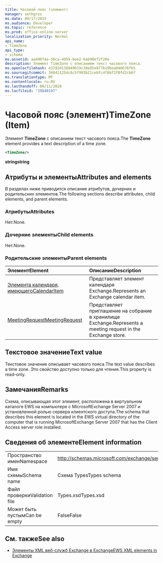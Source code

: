 ```yaml
---
title: Часовой пояс (элемент)
manager: sethgros
ms.date: 09/17/2015
ms.audience: Developer
ms.topic: reference
ms.prod: office-online-server
localization_priority: Normal
api_name:
- TimeZone
api_type:
- schema
ms.assetid: aa49074a-50ca-4959-bee2-6ab90ef2f26e
description: Элемент TimeZone с описанием текст часового пояса.
ms.openlocfilehash: e3792d136849b19c38e85e877b19bea046676fb5
ms.sourcegitcommit: 34041125dc8c5f993b21cebfc4f8b72f0fd2cb6f
ms.translationtype: MT
ms.contentlocale: ru-RU
ms.lasthandoff: 06/11/2018
ms.locfileid: "19840197"
---
```

# <a name="timezone-item"></a><span data-ttu-id="a13a4-103">Часовой пояс (элемент)</span><span class="sxs-lookup"><span data-stu-id="a13a4-103">TimeZone (Item)</span></span>

<span data-ttu-id="a13a4-104">Элемент **TimeZone** с описанием текст часового пояса.</span><span class="sxs-lookup"><span data-stu-id="a13a4-104">The **TimeZone** element provides a text description of a time zone.</span></span> 
  
```xml
<TimeZone/>
```

 <span data-ttu-id="a13a4-105">**string**</span><span class="sxs-lookup"><span data-stu-id="a13a4-105">**string**</span></span>
## <a name="attributes-and-elements"></a><span data-ttu-id="a13a4-106">Атрибуты и элементы</span><span class="sxs-lookup"><span data-stu-id="a13a4-106">Attributes and elements</span></span>

<span data-ttu-id="a13a4-107">В разделах ниже приводится описание атрибутов, дочерних и родительских элементов.</span><span class="sxs-lookup"><span data-stu-id="a13a4-107">The following sections describe attributes, child elements, and parent elements.</span></span>
  
### <a name="attributes"></a><span data-ttu-id="a13a4-108">Атрибуты</span><span class="sxs-lookup"><span data-stu-id="a13a4-108">Attributes</span></span>

<span data-ttu-id="a13a4-109">Нет.</span><span class="sxs-lookup"><span data-stu-id="a13a4-109">None.</span></span>
  
### <a name="child-elements"></a><span data-ttu-id="a13a4-110">Дочерние элементы</span><span class="sxs-lookup"><span data-stu-id="a13a4-110">Child elements</span></span>

<span data-ttu-id="a13a4-111">Нет.</span><span class="sxs-lookup"><span data-stu-id="a13a4-111">None.</span></span>
  
### <a name="parent-elements"></a><span data-ttu-id="a13a4-112">Родительские элементы</span><span class="sxs-lookup"><span data-stu-id="a13a4-112">Parent elements</span></span>

|<span data-ttu-id="a13a4-113">**Элемент**</span><span class="sxs-lookup"><span data-stu-id="a13a4-113">**Element**</span></span>|<span data-ttu-id="a13a4-114">**Описание**</span><span class="sxs-lookup"><span data-stu-id="a13a4-114">**Description**</span></span>|
|:-----|:-----|
|[<span data-ttu-id="a13a4-115">Элемента календаря, имеющего</span><span class="sxs-lookup"><span data-stu-id="a13a4-115">CalendarItem</span></span>](calendaritem.md) <br/> |<span data-ttu-id="a13a4-116">Представляет элемент календаря Exchange.</span><span class="sxs-lookup"><span data-stu-id="a13a4-116">Represents an Exchange calendar item.</span></span>  <br/> |
|[<span data-ttu-id="a13a4-117">MeetingRequest</span><span class="sxs-lookup"><span data-stu-id="a13a4-117">MeetingRequest</span></span>](meetingrequest.md) <br/> |<span data-ttu-id="a13a4-118">Представляет приглашение на собрание в хранилище Exchange.</span><span class="sxs-lookup"><span data-stu-id="a13a4-118">Represents a meeting request in the Exchange store.</span></span>  <br/> |
   
## <a name="text-value"></a><span data-ttu-id="a13a4-119">Текстовое значение</span><span class="sxs-lookup"><span data-stu-id="a13a4-119">Text value</span></span>

<span data-ttu-id="a13a4-120">Текстовое значение описывает часового пояса.</span><span class="sxs-lookup"><span data-stu-id="a13a4-120">The text value describes a time zone.</span></span> <span data-ttu-id="a13a4-121">Это свойство доступно только для чтения.</span><span class="sxs-lookup"><span data-stu-id="a13a4-121">This property is read-only.</span></span>
  
## <a name="remarks"></a><span data-ttu-id="a13a4-122">Замечания</span><span class="sxs-lookup"><span data-stu-id="a13a4-122">Remarks</span></span>

<span data-ttu-id="a13a4-123">Схема, описывающая этот элемент, расположена в виртуальном каталоге EWS на компьютере с MicrosoftExchange Server 2007 и установленной ролью сервера клиентского доступа.</span><span class="sxs-lookup"><span data-stu-id="a13a4-123">The schema that describes this element is located in the EWS virtual directory of the computer that is running MicrosoftExchange Server 2007 that has the Client Access server role installed.</span></span>
  
## <a name="element-information"></a><span data-ttu-id="a13a4-124">Сведения об элементе</span><span class="sxs-lookup"><span data-stu-id="a13a4-124">Element information</span></span>

|||
|:-----|:-----|
|<span data-ttu-id="a13a4-125">Пространство имен</span><span class="sxs-lookup"><span data-stu-id="a13a4-125">Namespace</span></span>  <br/> |http://schemas.microsoft.com/exchange/services/2006/types  <br/> |
|<span data-ttu-id="a13a4-126">Имя схемы</span><span class="sxs-lookup"><span data-stu-id="a13a4-126">Schema name</span></span>  <br/> |<span data-ttu-id="a13a4-127">Схема Types</span><span class="sxs-lookup"><span data-stu-id="a13a4-127">Types schema</span></span>  <br/> |
|<span data-ttu-id="a13a4-128">Файл проверки</span><span class="sxs-lookup"><span data-stu-id="a13a4-128">Validation file</span></span>  <br/> |<span data-ttu-id="a13a4-129">Types.xsd</span><span class="sxs-lookup"><span data-stu-id="a13a4-129">Types.xsd</span></span>  <br/> |
|<span data-ttu-id="a13a4-130">Может быть пустым</span><span class="sxs-lookup"><span data-stu-id="a13a4-130">Can be empty</span></span>  <br/> |<span data-ttu-id="a13a4-131">False</span><span class="sxs-lookup"><span data-stu-id="a13a4-131">False</span></span>  <br/> |
   
## <a name="see-also"></a><span data-ttu-id="a13a4-132">См. также</span><span class="sxs-lookup"><span data-stu-id="a13a4-132">See also</span></span>



- [<span data-ttu-id="a13a4-133">Элементы XML веб-служб Exchange в Exchange</span><span class="sxs-lookup"><span data-stu-id="a13a4-133">EWS XML elements in Exchange</span></span>](ews-xml-elements-in-exchange.md)

